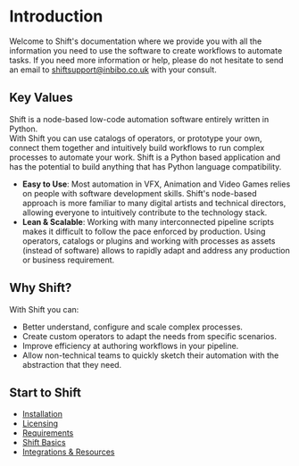 # Introduction

Welcome to Shift's documentation where we provide you with all the information you need to use the software to create workflows to automate tasks. If you need more information or help, please do not hesitate to send an email to shiftsupport@inbibo.co.uk with your consult.

## Key Values 

Shift is a node-based low-code automation software entirely written in Python.  
With Shift you can use catalogs of operators, or prototype your own, connect them together and intuitively build workflows to run complex processes to automate your work. Shift is a Python based application and has the potential to build anything that has Python language compatibility.

- **Easy to Use**: Most automation in VFX, Animation and Video Games relies on people with software development skills. Shift's node-based approach is more familiar to many digital artists and technical directors, allowing everyone to intuitively contribute to the technology stack.
- **Lean & Scalable**: Working with many interconnected pipeline scripts makes it difficult to follow the pace enforced by production. Using operators, catalogs or plugins and working with processes as assets (instead of software) allows to rapidly adapt and address any production or business requirement.

## Why Shift?

With Shift you can:

- Better understand, configure and scale complex processes.
- Create custom operators to adapt the needs from specific scenarios.
- Improve efficiency at authoring workflows in your pipeline.
- Allow non-technical teams to quickly sketch their automation with the abstraction that they need.


## Start to Shift

- [Installation](getting_started/installation.md)
- [Licensing](getting_started/licensing.md)
- [Requirements](getting_started/requirements.md)
- [Shift Basics](getting_started/basics/ui_overview.md)
- [Integrations & Resources](integration_resources/integrations_resources.md)